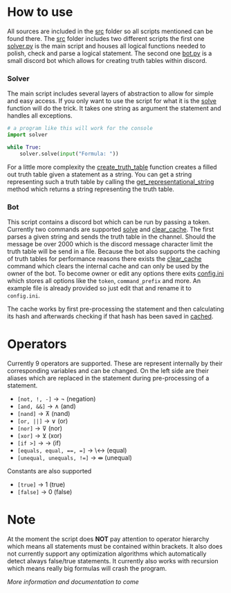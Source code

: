 # How to use
All sources are included in the [src](src) folder so all scripts mentioned can be found there. The [src](src) folder
includes two different scripts the first one [solver.py](src/solver.py) is the main script and houses all logical functions
needed to polish, check and parse a logical statement. The second one [bot.py](src/bot.py) is a small discord bot 
which allows for creating truth tables within discord.

### Solver
The main script includes several layers of abstraction to allow for simple and easy access. If you only want to use the 
script for what it is the [solve](src/solver.py) function will do the trick. It takes one string as argument the 
statement and handles all exceptions.
```python
# a program like this will work for the console
import solver

while True:
    solver.solve(input("Formula: "))
```

For a little more complexity the [create_truth_table](src/solver.py) function creates a filled out truth table
given a statement as a string. You can get a string representing such a truth table by calling the 
[get_representational_string](src/solver.py) method which returns a string representing the truth table.

### Bot
This script contains a discord bot which can be run by passing a token. Currently two commands are supported 
[solve](src/bot.py) and [clear_cache](src/bot.py). The first parses a given string and sends the truth table in the 
channel. Should the message be over 2000 which is the discord message character limit the truth table will be send
in a file. Because the bot also supports the caching of truth tables for performance reasons there exists the
[clear_cache](src/bot.py) command which clears the internal cache and can only be used by the owner of the bot. 
To become owner or edit any options there exits [config.ini](src/config.ini.example) which stores all options like
the `token`, `command_prefix` and more. An example file is already provided so just edit that and rename it 
to `config.ini`.
  
The cache works by first pre-processing the statement and then calculating its hash and afterwards checking if that
hash has been saved in [cached](src/cached).

# Operators
Currently 9 operators are supported. These are represent internally by their corresponding variables and can be changed.
On the left side are their aliases which are replaced in the statement during pre-processing of a statement.

 - `[not, !, -]` -> ¬ (negation)
 - `[and, &&]` -> ∧ (and)
 - `[nand]` -> ⊼ (nand)
 - `[or, ||]` -> ∨ (or)
 - `[nor]` -> ⊽ (nor)
 - `[xor]` -> ⊻ (xor)
 - `[if >]` -> → (if)
 - `[equals, equal, ==, =]` -> \↔ (equal)
 - `[unequal, unequals, !=]` -> ⇹ (unequal)

Constants are also supported
 - `[true]` -> 1 (true)
 - `[false]` -> 0 (false)

# Note
At the moment the script does **NOT** pay attention to operator hierarchy which means all statements must be contained
within brackets. It also does not currently support any optimization algorithms which automatically detect always 
false/true statements. It currently also works with recursion which means really big formulas will crash the
program.

*More information and documentation to come*
